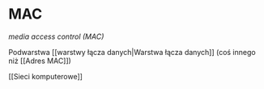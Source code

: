 # MAC
*media access control (MAC)*

Podwarstwa [[warstwy łącza danych|Warstwa łącza danych]]
(coś innego niż [[Adres MAC]])

[[Sieci komputerowe]]